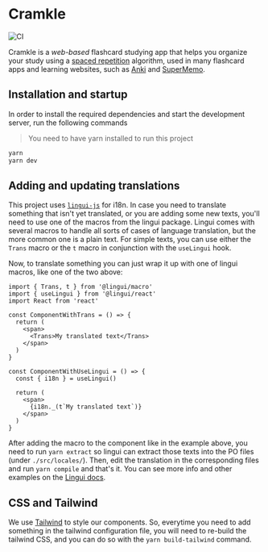 # Cramkle

![CI](https://github.com/cramkle/cramkle/workflows/CI/badge.svg?branch=master)

Cramkle is a *web-based* flashcard studying app that helps you
organize your study using a [spaced repetition](https://en.wikipedia.org/wiki/Spaced_repetition)
algorithm, used in many flashcard apps and learning websites, such as
[Anki](https://apps.ankiweb.net/) and [SuperMemo](https://www.supermemo.com/).

## Installation and startup

In order to install the required dependencies and
start the development server, run the following commands

> You need to have yarn installed to run this project

```sh
yarn
yarn dev
```

## Adding and updating translations

This project uses [`lingui-js`](https://github.com/lingui/js-lingui) for i18n. In case you need
to translate something that isn't yet translated, or you are adding some new texts, you'll need
to use one of the macros from the lingui package. Lingui comes with several macros to handle all
sorts of cases of language translation, but the more common one is a plain text. For simple texts,
you can use either the `Trans` macro or the `t` macro in conjunction with the `useLingui` hook.

Now, to translate something you can just wrap it up with one of lingui macros, like one of the two above:

```tsx
import { Trans, t } from '@lingui/macro'
import { useLingui } from '@lingui/react'
import React from 'react'

const ComponentWithTrans = () => {
  return (
    <span>
      <Trans>My translated text</Trans>
    </span>
  )
}

const ComponentWithUseLingui = () => {
  const { i18n } = useLingui()

  return (
    <span>
      {i18n._(t`My translated text`)}
    </span>
  )
}
```

After adding the macro to the component like in the example above, you need to run `yarn extract` so lingui
can extract those texts into the PO files (under `./src/locales/`). Then, edit the translation in the corresponding
files and run `yarn compile` and that's it. You can see more info and other examples on the [Lingui docs](https://lingui.js.org/).

## CSS and Tailwind

We use [Tailwind](https://tailwindcss.com) to style our components. So, everytime you need to add
something in the tailwind configuration file, you will need to re-build the tailwind CSS, and you
can do so with the `yarn build-tailwind` command.
